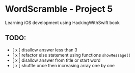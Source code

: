 #  WordScramble - Project 5

Learning iOS development using HackingWithSwift book

## TODO:

- [ x ] disallow answer less than 3
- [ x ] refactor else statement using functions `showMessage()`
- [ x ] disallow answer from title or start word
- [ x ] shuffle once then increasing array one by one

